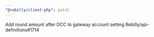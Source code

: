```yaml
---
"@rebilly/client-php": patch
---
```


Add round amount after DCC to gateway account setting Rebilly/api-definitions#1714
